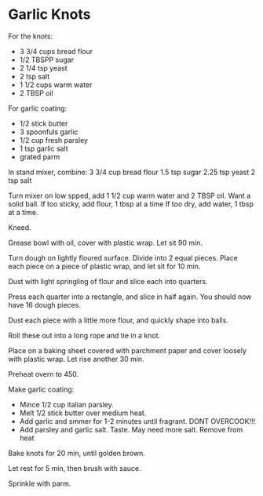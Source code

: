# Garlic Knots
For the knots:
* 3 3/4 cups bread flour
* 1/2 TBSPP sugar
* 2 1/4 tsp yeast
* 2 tsp salt
* 1 1/2 cups warm water
* 2 TBSP oil

For garlic coating:
* 1/2 stick butter
* 3 spoonfuls garlic
* 1/2 cup fresh parsley
* 1 tsp garlic salt
* grated parm

In stand mixer, combine:
3 3/4 cup bread flour
1.5 tsp sugar
2.25 tsp yeast
2 tsp salt

Turn mixer on low spped, add 1 1/2 cup warm water and 2 TBSP oil.
Want a solid ball. 
If too sticky, add flour, 1 tbsp at a time
If too dry, add water, 1 tbsp at a time.

Kneed.

Grease bowl with oil, cover with plastic wrap.  Let sit 90 min.

Turn dough on lightly floured surface.  Divide into 2 equal pieces.  Place each piece on a piece of plastic wrap, and let sit for 10 min.

Dust with light springling of flour and slice each into quarters.

Press each quarter into a rectangle, and slice in half again. You should now have 16 dough pieces.

Dust each piece with a little more flour, and quickly shape into balls.

Roll these out into a long rope and tie in a knot.  

Place on a baking sheet covered with parchment paper and cover loosely with plastic wrap.  Let rise another 30 min.

Preheat overn to 450.  

Make garlic coating:
* Mince 1/2 cup italian parsley.
* Melt 1/2 stick butter over medium heat.  
* Add garlic and smmer for 1-2 minutes until fragrant.  DONT OVERCOOK!!!
* Add parsley and garlic salt.  Taste.  May need more salt.  Remove from heat

Bake knots for 20 min, until golden brown.

Let rest for 5 min, then brush with sauce.

Sprinkle with parm.


